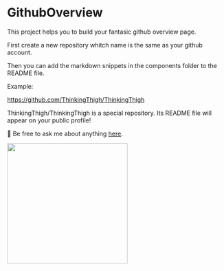 # GithubOverview
This project helps you to build your fantasic github overview page.

First create a new repository whitch name is the same as your github account.

Then you can add the markdown snippets in the components folder to the README file.

Example: 

https://github.com/ThinkingThigh/ThinkingThigh

ThinkingThigh/ThinkingThigh is a special repository. Its README file will appear on your public profile!


💬 Be free to ask me about anything [here](https://github.com/ThinkingThigh/GithubOverview/issues).

<img height="280" src="https://pic2.zhimg.com/v2-28020003d4a493c78d8202ba6c35f179_b.webp">

